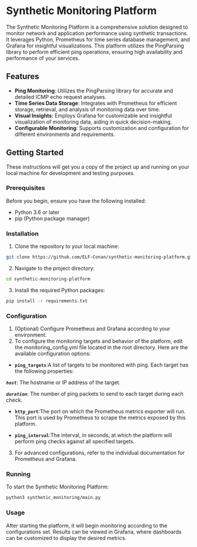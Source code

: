 # Synthetic Monitoring Platform

The Synthetic Monitoring Platform is a comprehensive solution designed to monitor network and application performance using synthetic transactions. It leverages Python, Prometheus for time series database management, and Grafana for insightful visualizations. This platform utilizes the PingParsing library to perform efficient ping operations, ensuring high availability and performance of your services.

## Features

- **Ping Monitoring**: Utilizes the PingParsing library for accurate and detailed ICMP echo request analyses.
- **Time Series Data Storage**: Integrates with Prometheus for efficient storage, retrieval, and analysis of monitoring data over time.
- **Visual Insights**: Employs Grafana for customizable and insightful visualization of monitoring data, aiding in quick decision-making.
- **Configurable Monitoring**: Supports customization and configuration for different environments and requirements.

## Getting Started

These instructions will get you a copy of the project up and running on your local machine for development and testing purposes.

### Prerequisites

Before you begin, ensure you have the following installed:
- Python 3.6 or later
- pip (Python package manager)

### Installation

1. Clone the repository to your local machine:

```bash
git clone https://github.com/ELF-Conan/synthetic-monitoring-platform.git
```

2. Navigate to the project directory:

```bash
cd synthetic-monitoring-platform
```

3. Install the required Python packages:

```bash
pip install -r requirements.txt
```

### Configuration
1. (Optional) Configure Prometheus and Grafana according to your environment.
2. To configure the monitoring targets and behavior of the platform, edit the monitoring_config.yml file located in the root directory. Here are the available configuration options:

- **`ping_targets`**:A list of targets to be monitored with ping. Each target has the following properties:

***`host`***: The hostname or IP address of the target.

***`duration`***: The number of ping packets to send to each target during each check.

- **`http_port`**:The port on which the Prometheus metrics exporter will run. This port is used by Prometheus to scrape the metrics exposed by this platform.

- **`ping_interval`**:The interval, in seconds, at which the platform will perform ping checks against all specified targets.

3. For advanced configurations, refer to the individual documentation for Prometheus and Grafana.


### Running
To start the Synthetic Monitoring Platform:
```bash
python3 synthetic_monitoring/main.py
```

### Usage
After starting the platform, it will begin monitoring according to the configurations set. Results can be viewed in Grafana, where dashboards can be customized to display the desired metrics.


